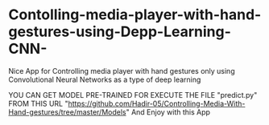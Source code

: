 # Contolling-media-player-with-hand-gestures-using-Depp-Learning-CNN-
Nice App for Controlling media player with hand gestures only using Convolutional Neural Networks as a type of deep learning

YOU CAN GET MODEL PRE-TRAINED FOR EXECUTE THE FILE "predict.py" FROM THIS URL "https://github.com/Hadir-05/Controlling-Media-With-Hand-gestures/tree/master/Models"
And Enjoy with this App

